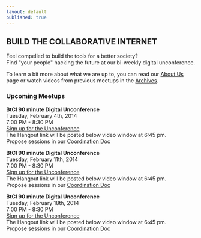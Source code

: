 ```yaml
---
layout: default
published: true
---
```


## BUILD THE COLLABORATIVE INTERNET
Feel compelled to build the tools for a better society?  
Find "your people" hacking the future at our bi-weekly digital unconference.

To learn a bit more about what we are up to, you can read our [About Us](http://collaborativeinter.net/wiki/aboutus.html) page or watch videos from previous meetups in the [Archives](http://collaborativeinter.net/wiki/archives.html). 
  
### Upcoming Meetups  

<b>BtCI 90 minute Digital Unconference</b>   
Tuesday, February 4th, 2014   
7:00 PM - 8:30 PM   
[Sign up for the Unconference](https://plus.google.com/u/1/events/caf8mkj00tc9vlbjqc68bpnsscs)  
The Hangout link will be posted below video window at 6:45 pm.  
Propose sessions in our [Coordination Doc](https://docs.google.com/spreadsheet/ccc?key=0Aqe_OvhjNeDPdHQ5bEotVy0xOGYyRW9QR25QOHQ5Zmc#gid=0)  
  
  
  
<b>BtCI 90 minute Digital Unconference</b>   
Tuesday, February 11th, 2014   
7:00 PM - 8:30 PM   
[Sign up for the Unconference](https://plus.google.com/u/1/events/cg8bhuf84q6or8kugt4etkb8e80)  
The Hangout link will be posted below video window at 6:45 pm.  
Propose sessions in our [Coordination Doc](https://docs.google.com/spreadsheet/ccc?key=0Aqe_OvhjNeDPdHF4b2pfaDVHUzYzSktEZ0xhRTBmdUE#gid=0)  
  
  
  
<b>BtCI 90 minute Digital Unconference</b>   
Tuesday, February 18th, 2014   
7:00 PM - 8:30 PM   
[Sign up for the Unconference](https://plus.google.com/u/1/events/ccm0t6a7lgq43khgi34tvq39pbs)  
The Hangout link will be posted below video window at 6:45 pm.  
Propose sessions in our [Coordination Doc](https://docs.google.com/spreadsheet/ccc?key=0Aqe_OvhjNeDPdDB4T3haUDdGM2Roanp6bURNNUMxMkE#gid=0)  
